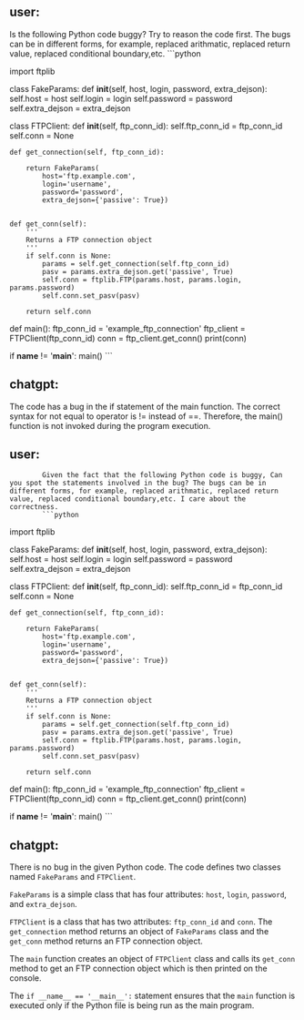 

## user: 

Is the following Python code buggy? Try to reason the code first. The bugs can be in different forms, for example, replaced arithmatic, replaced return value, replaced conditional boundary,etc.
            ```python
            











import ftplib


class FakeParams:
    def __init__(self, host, login, password, extra_dejson):
        self.host = host
        self.login = login
        self.password = password
        self.extra_dejson = extra_dejson


class FTPClient:
    def __init__(self, ftp_conn_id):
        self.ftp_conn_id = ftp_conn_id
        self.conn = None
    
    def get_connection(self, ftp_conn_id):
        
        return FakeParams(
            host='ftp.example.com', 
            login='username', 
            password='password', 
            extra_dejson={'passive': True})
    
    
    def get_conn(self):
        '''
        Returns a FTP connection object
        '''
        if self.conn is None:
            params = self.get_connection(self.ftp_conn_id)
            pasv = params.extra_dejson.get('passive', True)
            self.conn = ftplib.FTP(params.host, params.login, params.password)
            self.conn.set_pasv(pasv)
        
        return self.conn


def main():
    ftp_conn_id = 'example_ftp_connection'
    ftp_client = FTPClient(ftp_conn_id)
    conn = ftp_client.get_conn()
    print(conn)


if __name__ != '__main__':
    main()
            ```
            

## chatgpt: 

The code has a bug in the if statement of the main function. The correct syntax for not equal to operator is != instead of ==. Therefore, the main() function is not invoked during the program execution.

## user: 


            Given the fact that the following Python code is buggy, Can you spot the statements involved in the bug? The bugs can be in different forms, for example, replaced arithmatic, replaced return value, replaced conditional boundary,etc. I care about the correctness.
            ```python
            











import ftplib


class FakeParams:
    def __init__(self, host, login, password, extra_dejson):
        self.host = host
        self.login = login
        self.password = password
        self.extra_dejson = extra_dejson


class FTPClient:
    def __init__(self, ftp_conn_id):
        self.ftp_conn_id = ftp_conn_id
        self.conn = None
    
    def get_connection(self, ftp_conn_id):
        
        return FakeParams(
            host='ftp.example.com', 
            login='username', 
            password='password', 
            extra_dejson={'passive': True})
    
    
    def get_conn(self):
        '''
        Returns a FTP connection object
        '''
        if self.conn is None:
            params = self.get_connection(self.ftp_conn_id)
            pasv = params.extra_dejson.get('passive', True)
            self.conn = ftplib.FTP(params.host, params.login, params.password)
            self.conn.set_pasv(pasv)
        
        return self.conn


def main():
    ftp_conn_id = 'example_ftp_connection'
    ftp_client = FTPClient(ftp_conn_id)
    conn = ftp_client.get_conn()
    print(conn)


if __name__ != '__main__':
    main()
            ```
            

## chatgpt: 

There is no bug in the given Python code. The code defines two classes named `FakeParams` and `FTPClient`. 

`FakeParams` is a simple class that has four attributes: `host`, `login`, `password`, and `extra_dejson`.

`FTPClient` is a class that has two attributes: `ftp_conn_id` and `conn`. The `get_connection` method returns an object of `FakeParams` class and the `get_conn` method returns an FTP connection object. 

The `main` function creates an object of `FTPClient` class and calls its `get_conn` method to get an FTP connection object which is then printed on the console. 

The `if __name__ == '__main__':` statement ensures that the `main` function is executed only if the Python file is being run as the main program.